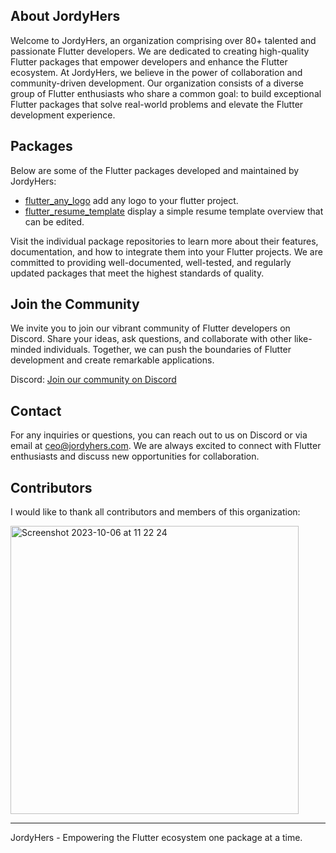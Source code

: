 
## About JordyHers
Welcome to JordyHers, an organization comprising over 80+ talented and passionate Flutter developers. We are dedicated to creating high-quality Flutter packages that empower developers and enhance the Flutter ecosystem. At JordyHers, we believe in the power of collaboration and community-driven development. Our organization consists of a diverse group of Flutter enthusiasts who share a common goal: to build exceptional Flutter packages that solve real-world problems and elevate the Flutter development experience.

## Packages

Below are some of the Flutter packages developed and maintained by JordyHers:

- [flutter_any_logo](https://pub.dev/packages/flutter_any_logo) add any logo to your flutter project.
- [flutter_resume_template](https://pub.dev/packages/flutter_resume_template) display a simple resume template overview that can be edited.


Visit the individual package repositories to learn more about their features, documentation, and how to integrate them into your Flutter projects. We are committed to providing well-documented, well-tested, and regularly updated packages that meet the highest standards of quality.

## Join the Community

We invite you to join our vibrant community of Flutter developers on Discord. Share your ideas, ask questions, and collaborate with other like-minded individuals. Together, we can push the boundaries of Flutter development and create remarkable applications.

Discord: [Join our community on Discord](https://discord.gg/gxFMcK3DK)


## Contact

For any inquiries or questions, you can reach out to us on Discord or via email at ceo@jordyhers.com. We are always excited to connect with Flutter enthusiasts and discuss new opportunities for collaboration.


## Contributors

I would like to thank all contributors and members of this organization:

<img width="461" alt="Screenshot 2023-10-06 at 11 22 24" src="https://github.com/JordyHers-org/.github/assets/49708438/a3a0730c-8420-4380-91fe-760f8f2201ab">

---
JordyHers - Empowering the Flutter ecosystem one package at a time.

